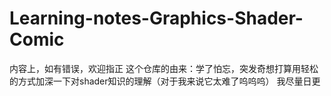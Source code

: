 # Learning-notes-Graphics-Shader-Comic
内容上，如有错误，欢迎指正
这个仓库的由来：学了怕忘，突发奇想打算用轻松的方式加深一下对shader知识的理解（对于我来说它太难了呜呜呜）
我尽量日更
